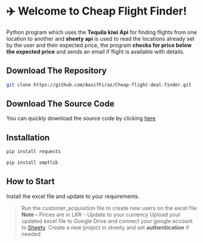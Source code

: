 # ✈️ Welcome to Cheap Flight Finder!

Python program which uses the **Tequila kiwi Api** for finding flights from one location to another and **sheety api** is used to read the locations already set by the user and their expected price, the program **checks for price below the expected price** and sends an email if flight is available with details.

 ##  Download The Repository

```bash
git clone https://github.com/AasifFiraz/Cheap-flight-deal-finder.git
```
##  Download The Source Code
You can quickly download the source code by clicking [here](https://github.com/AasifFiraz/Cheap-flight-deal-finder/archive/refs/heads/main.zip)

## Installation
 
```bash
pip install requests
```
```bash
pip install smptlib
```
## How to Start
Install the excel file and update to your requirements.
>Run the customer_acquisition file to create new users on the excel file
**Note -** Prices are in LKR - Update to your currency
Upload your updated excel file to Google Drive and connect your google account to [Sheety](https://sheety.co/). 
>Create a new project in sheety and set **authentication** if needed
